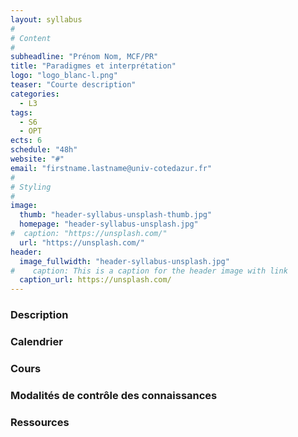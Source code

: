 ```yaml
---
layout: syllabus
#
# Content
#
subheadline: "Prénom Nom, MCF/PR"
title: "Paradigmes et interprétation"
logo: "logo_blanc-l.png"
teaser: "Courte description"
categories:
  - L3
tags:
  - S6
  - OPT
ects: 6
schedule: "48h"
website: "#"
email: "firstname.lastname@univ-cotedazur.fr"
#
# Styling
#
image:
  thumb: "header-syllabus-unsplash-thumb.jpg"
  homepage: "header-syllabus-unsplash.jpg"
#  caption: "https://unsplash.com/"
  url: "https://unsplash.com/"
header:
  image_fullwidth: "header-syllabus-unsplash.jpg"
#    caption: This is a caption for the header image with link
  caption_url: https://unsplash.com/  
---
```


###  Description ###

###  Calendrier ###

###  Cours ###

###  Modalités de contrôle des connaissances ###

###  Ressources ###
